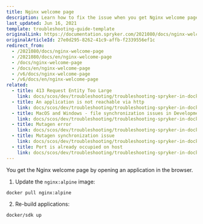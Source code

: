 ```yaml
---
title: Nginx welcome page
description: Learn how to fix the issue when you get Nginx welcome page upon opening an application in browser
last_updated: Jun 16, 2021
template: troubleshooting-guide-template
originalLink: https://documentation.spryker.com/2021080/docs/nginx-welcome-page
originalArticleId: 27e0d295-8262-41c9-affb-f2339556ef1c
redirect_from:
  - /2021080/docs/nginx-welcome-page
  - /2021080/docs/en/nginx-welcome-page
  - /docs/nginx-welcome-page
  - /docs/en/nginx-welcome-page
  - /v6/docs/nginx-welcome-page
  - /v6/docs/en/nginx-welcome-page
related:
  - title: 413 Request Entity Too Large
    link: docs/scos/dev/troubleshooting/troubleshooting-spryker-in-docker-issues/troubleshooting-running-applications-in-docker/413-request-entity-too-large.html
  - title: An application is not reachable via http
    link: docs/scos/dev/troubleshooting/troubleshooting-spryker-in-docker-issues/troubleshooting-running-applications-in-docker/an-application-is-not-reachable-via-http.html
  - title: MacOS and Windows - file synchronization issues in Development mode
    link: docs/scos/dev/troubleshooting/troubleshooting-spryker-in-docker-issues/troubleshooting-running-applications-in-docker/macos-and-windows-file-synchronization-issues-in-development-mode.html
  - title: Mutagen error
    link: docs/scos/dev/troubleshooting/troubleshooting-spryker-in-docker-issues/troubleshooting-running-applications-in-docker/mutagen-error.html
  - title: Mutagen synchronization issue
    link: docs/scos/dev/troubleshooting/troubleshooting-spryker-in-docker-issues/troubleshooting-running-applications-in-docker/mutagen-synchronization-issue.html
  - title: Port is already occupied on host
    link: docs/scos/dev/troubleshooting/troubleshooting-spryker-in-docker-issues/troubleshooting-running-applications-in-docker/port-is-already-occupied-on-host.html
---
```


You get the Nginx welcome page by opening an application in the browser.

1. Update the `nginx:alpine` image:

```bash
docker pull nginx:alpine
```

2. Re-build applications:

```bash
docker/sdk up
```
